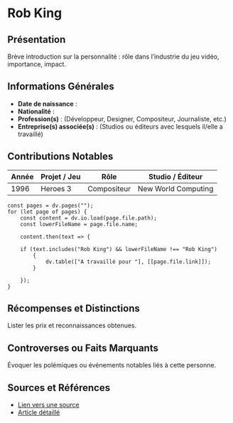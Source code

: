 # Rob King

## Présentation
Brève introduction sur la personnalité : rôle dans l’industrie du jeu vidéo, importance, impact.

## Informations Générales
- **Date de naissance** :  
- **Nationalité** :  
- **Profession(s)** : (Développeur, Designer, Compositeur, Journaliste, etc.)  
- **Entreprise(s) associée(s)** : (Studios ou éditeurs avec lesquels il/elle a travaillé)  

## Contributions Notables
| Année | Projet / Jeu | Rôle        | Studio / Éditeur    |
| ----- | ------------ | ----------- | ------------------- |
| 1996  | Heroes 3     | Compositeur | New World Computing |

```dataviewjs
const pages = dv.pages("");
for (let page of pages) {
    const content = dv.io.load(page.file.path);
    const lowerFileName = page.file.name;
    
    content.then(text => {
	
	if (text.includes("Rob King") && lowerFileName !== "Rob King") 
		{
            dv.table(["A travaillé pour "], [[page.file.link]]);
        }
    
    });
}
```

## Récompenses et Distinctions
Lister les prix et reconnaissances obtenues.

## Controverses ou Faits Marquants
Évoquer les polémiques ou événements notables liés à cette personne.

## Sources et Références
- [Lien vers une source](#)
- [Article détaillé](#)
